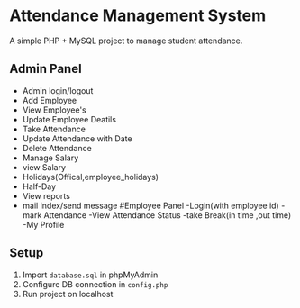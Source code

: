 # Attendance Management System

A simple PHP + MySQL project to manage student attendance.

## Admin Panel
- Admin login/logout
- Add Employee
- View Employee's
- Update Employee Deatils
- Take Attendance
- Update Attendance with Date
- Delete Attendance
- Manage Salary
- view Salary
- Holidays(Offical,employee_holidays)
- Half-Day
- View reports
- mail index/send message
#Employee Panel
-Login(with employee id)
-mark Attendance
-View Attendance Status
-take Break(in time ,out time)
-My Profile
## Setup
1. Import `database.sql` in phpMyAdmin
2. Configure DB connection in `config.php`
3. Run project on localhost

